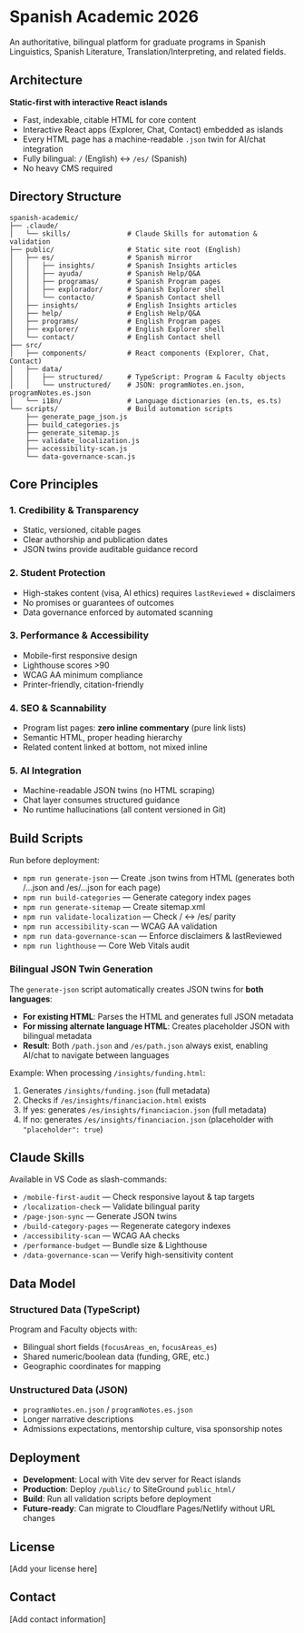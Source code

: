 # Spanish Academic 2026

An authoritative, bilingual platform for graduate programs in Spanish Linguistics, Spanish Literature, Translation/Interpreting, and related fields.

## Architecture

**Static-first with interactive React islands**

- Fast, indexable, citable HTML for core content
- Interactive React apps (Explorer, Chat, Contact) embedded as islands
- Every HTML page has a machine-readable `.json` twin for AI/chat integration
- Fully bilingual: `/` (English) ↔ `/es/` (Spanish)
- No heavy CMS required

## Directory Structure

```
spanish-academic/
├── .claude/
│   └── skills/              # Claude Skills for automation & validation
├── public/                  # Static site root (English)
│   ├── es/                  # Spanish mirror
│   │   ├── insights/        # Spanish Insights articles
│   │   ├── ayuda/           # Spanish Help/Q&A
│   │   ├── programas/       # Spanish Program pages
│   │   ├── explorador/      # Spanish Explorer shell
│   │   └── contacto/        # Spanish Contact shell
│   ├── insights/            # English Insights articles
│   ├── help/                # English Help/Q&A
│   ├── programs/            # English Program pages
│   ├── explorer/            # English Explorer shell
│   └── contact/             # English Contact shell
├── src/
│   ├── components/          # React components (Explorer, Chat, Contact)
│   ├── data/
│   │   ├── structured/      # TypeScript: Program & Faculty objects
│   │   └── unstructured/    # JSON: programNotes.en.json, programNotes.es.json
│   └── i18n/                # Language dictionaries (en.ts, es.ts)
└── scripts/                 # Build automation scripts
    ├── generate_page_json.js
    ├── build_categories.js
    ├── generate_sitemap.js
    ├── validate_localization.js
    ├── accessibility-scan.js
    └── data-governance-scan.js
```

## Core Principles

### 1. Credibility & Transparency
- Static, versioned, citable pages
- Clear authorship and publication dates
- JSON twins provide auditable guidance record

### 2. Student Protection
- High-stakes content (visa, AI ethics) requires `lastReviewed` + disclaimers
- No promises or guarantees of outcomes
- Data governance enforced by automated scanning

### 3. Performance & Accessibility
- Mobile-first responsive design
- Lighthouse scores >90
- WCAG AA minimum compliance
- Printer-friendly, citation-friendly

### 4. SEO & Scannability
- Program list pages: **zero inline commentary** (pure link lists)
- Semantic HTML, proper heading hierarchy
- Related content linked at bottom, not mixed inline

### 5. AI Integration
- Machine-readable JSON twins (no HTML scraping)
- Chat layer consumes structured guidance
- No runtime hallucinations (all content versioned in Git)

## Build Scripts

Run before deployment:

- `npm run generate-json` — Create .json twins from HTML (generates both /...json and /es/...json for each page)
- `npm run build-categories` — Generate category index pages
- `npm run generate-sitemap` — Create sitemap.xml
- `npm run validate-localization` — Check / ↔ /es/ parity
- `npm run accessibility-scan` — WCAG AA validation
- `npm run data-governance-scan` — Enforce disclaimers & lastReviewed
- `npm run lighthouse` — Core Web Vitals audit

### Bilingual JSON Twin Generation

The `generate-json` script automatically creates JSON twins for **both languages**:

- **For existing HTML**: Parses the HTML and generates full JSON metadata
- **For missing alternate language HTML**: Creates placeholder JSON with bilingual metadata
- **Result**: Both `/path.json` and `/es/path.json` always exist, enabling AI/chat to navigate between languages

Example: When processing `/insights/funding.html`:
1. Generates `/insights/funding.json` (full metadata)
2. Checks if `/es/insights/financiacion.html` exists
3. If yes: generates `/es/insights/financiacion.json` (full metadata)
4. If no: generates `/es/insights/financiacion.json` (placeholder with `"placeholder": true`)

## Claude Skills

Available in VS Code as slash-commands:

- `/mobile-first-audit` — Check responsive layout & tap targets
- `/localization-check` — Validate bilingual parity
- `/page-json-sync` — Generate JSON twins
- `/build-category-pages` — Regenerate category indexes
- `/accessibility-scan` — WCAG AA checks
- `/performance-budget` — Bundle size & Lighthouse
- `/data-governance-scan` — Verify high-sensitivity content

## Data Model

### Structured Data (TypeScript)
Program and Faculty objects with:
- Bilingual short fields (`focusAreas_en`, `focusAreas_es`)
- Shared numeric/boolean data (funding, GRE, etc.)
- Geographic coordinates for mapping

### Unstructured Data (JSON)
- `programNotes.en.json` / `programNotes.es.json`
- Longer narrative descriptions
- Admissions expectations, mentorship culture, visa sponsorship notes

## Deployment

- **Development**: Local with Vite dev server for React islands
- **Production**: Deploy `/public/` to SiteGround `public_html/`
- **Build**: Run all validation scripts before deployment
- **Future-ready**: Can migrate to Cloudflare Pages/Netlify without URL changes

## License

[Add your license here]

## Contact

[Add contact information]
